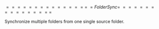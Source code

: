 $===============$
$= Folder Sync =$
$===============$

Synchronize multiple folders from one single source folder.